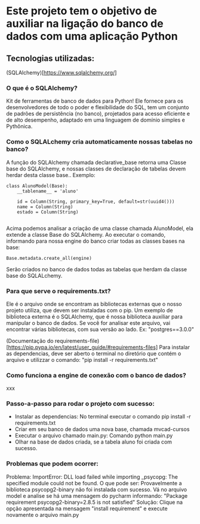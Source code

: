# Este projeto tem o objetivo de auxiliar na ligação do banco de dados com uma aplicação Python


## Tecnologias utilizadas:
(SQLAlchemy)[https://www.sqlalchemy.org/]


### O que é o SQLAlchemy?
Kit de ferramentas de banco de dados para Python!
Ele fornece para os desenvolvedores de todo o poder e flexibilidade do SQL, tem um conjunto de padrões de persistência (no banco), projetados para acesso eficiente e de alto desempenho, adaptado em uma linguagem de domínio simples e Pythônica.


### Como o SQLALchemy cria automaticamente nossas tabelas no banco?
A função do SQLAlchemy chamada declarative_base retorna uma Classe base do SQLAlchemy, e nossas classes de declaração de tabelas devem herdar desta classe base..
Exemplo:
~~~
class AlunoModel(Base):
    __tablename__ = 'aluno'

    id = Column(String, primary_key=True, default=str(uuid4()))
    name = Column(String)
    estado = Column(String)
    
~~~
Acima podemos analisar a criação de uma classe chamada AlunoModel, ela extende a classe Base do SQLAlchemy.
Ao executar o comando, informando para nossa engine do banco criar todas as classes bases na base:
~~~ 
Base.metadata.create_all(engine) 
~~~ 
Serão criados no banco de dados todas as tabelas que herdam da classe base do SQLALchemy.



### Para que serve o requirements.txt?
Ele é o arquivo onde se encontram as bibliotecas externas que o nosso projeto utiliza, que devem ser instaladas com o pip.
Um exemplo de biblioteca externa é o SQLAlchemy, que é nossa biblioteca auxiliar para manipular o banco de dados.
Se você for analisar este arquivo, vai encontrar várias bibliotecas, com sua versão ao lado. Ex: "postgres==3.0.0"

(Documentação do requirements-file)[https://pip.pypa.io/en/latest/user_guide/#requirements-files]
Para instalar as dependencias, deve ser aberto o terminal no diretório que contém o arquivo e utilizzar o comando: "pip install -r requirements.txt"


### Como funciona a engine de conexão com o banco de dados?
xxx


###  Passo-a-passo para rodar o projeto com sucesso:

- Instalar as dependencias: No terminal executar o comando pip install -r requirements.txt
- Criar em seu banco de dados uma nova base, chamada mvcad-cursos
- Executar o arquivo chamado main.py: Comando python main.py
- Olhar na base de dados criada, se a tabela aluno foi criada com sucesso.



### Problemas que podem ocorrer: 

Problema: ImportError: DLL load failed while importing _psycopg: The specified module could not be found.
O que pode ser: Provavelmente a biblioteca psycopg2-binary não foi instalada com sucesso. Vá no arquivo model e analise se há uma mensagem do pycharm informando: "Package requirement psycopg2-binary=2.8.5 is not satisfied" 
Solução: Clique na opção apresentada na mensagem "install requirement" e execute novamente o arquivo main.py
